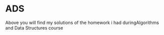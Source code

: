 # ADS
Above you will find my solutions of the homework i had duringAlgorithms and Data Structures course
